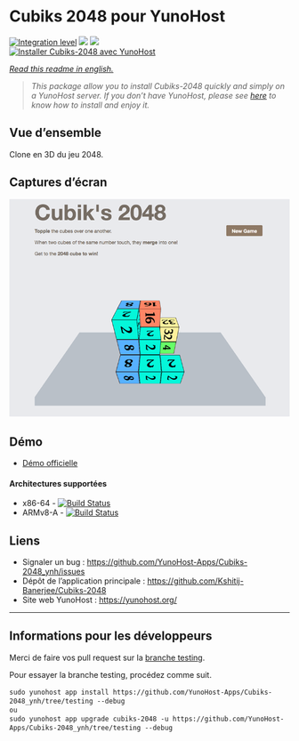 # Cubiks 2048 pour YunoHost

[![Integration level](https://dash.yunohost.org/integration/cubiks-2048.svg)](https://dash.yunohost.org/appci/app/cubiks-2048) ![](https://ci-apps.yunohost.org/ci/badges/cubiks-2048.status.svg) ![](https://ci-apps.yunohost.org/ci/badges/cubiks-2048.maintain.svg)  
[![Installer Cubiks-2048 avec YunoHost](https://install-app.yunohost.org/install-with-yunohost.png)](https://install-app.yunohost.org/?app=cubiks-2048)

*[Read this readme in english.](./README.md)* 

> *This package allow you to install Cubiks-2048 quickly and simply on a YunoHost server.
If you don’t have YunoHost, please see [here](https://yunohost.org/#/install) to know how to install and enjoy it.*

## Vue d’ensemble

Clone en 3D du jeu 2048.

## Captures d’écran

![](Screenshot-Cubiks-2048.jpg)

## Démo

* [Démo officielle](https://kshitij-banerjee.github.io/Cubiks-2048/)

#### Architectures supportées

* x86-64 - [![Build Status](https://ci-apps.yunohost.org/ci/logs/cubiks-2048%20%28Apps%29.svg)](https://ci-apps.yunohost.org/ci/apps/cubiks-2048/)
* ARMv8-A - [![Build Status](https://ci-apps-arm.yunohost.org/ci/logs/cubiks-2048%20%28Apps%29.svg)](https://ci-apps-arm.yunohost.org/ci/apps/cubiks-2048/)

## Liens

 * Signaler un bug : https://github.com/YunoHost-Apps/Cubiks-2048_ynh/issues
 * Dépôt de l’application principale : https://github.com/Kshitij-Banerjee/Cubiks-2048
 * Site web YunoHost : https://yunohost.org/

---

## Informations pour les développeurs

Merci de faire vos pull request sur la [branche testing](https://github.com/YunoHost-Apps/Cubiks-2048_ynh/tree/testing).

Pour essayer la branche testing, procédez comme suit.
```
sudo yunohost app install https://github.com/YunoHost-Apps/Cubiks-2048_ynh/tree/testing --debug
ou
sudo yunohost app upgrade cubiks-2048 -u https://github.com/YunoHost-Apps/Cubiks-2048_ynh/tree/testing --debug
```

